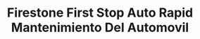 ---
title: "Firestone First Stop Auto Rapid Mantenimiento Del Automovil"
url: /torrent/firestone-first-stop-auto-rapid-mantenimiento-del-automovil/
shop: reparación de automóviles
---